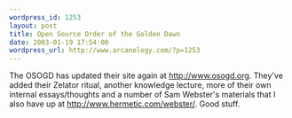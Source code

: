 ```yaml
--- 
wordpress_id: 1253
layout: post
title: Open Source Order of the Golden Dawn
date: 2003-01-19 17:54:00
wordpress_url: http://www.arcanology.com/?p=1253
---
```

The OSOGD has updated their site again at <a href="http://www.osogd.org">http://www.osogd.org</a>. They've added their Zelator ritual, another knowledge lecture, more of their own internal essays/thoughts and a number of Sam Webster's materials that I also have up at <a href="http://www.hermetic.com/webster/">http://www.hermetic.com/webster/</a>. Good stuff.
